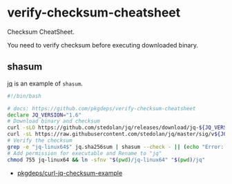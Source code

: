 # verify-checksum-cheatsheet

Checksum CheatSheet.

You need to verify checksum before executing downloaded binary.


## shasum

[jq](https://github.com/stedolan/jq) is an example of `shasum`.

```bash
#!/bin/bash

# docs: https://github.com/pkgdeps/verify-checksum-cheatsheet
declare JQ_VERSION="1.6"
# Download binary and checksum
curl -sLO https://github.com/stedolan/jq/releases/download/jq-${JQ_VERSION}/jq-linux64 && \
curl -sL https://raw.githubusercontent.com/stedolan/jq/master/sig/v${JQ_VERSION}/sha256sum.txt -o jq.sha256sum
# Verify the checksum
grep -e "jq-linux64$" jq.sha256sum | shasum --check - || (echo "Error: Not match jq SHA256." && exit 1)
# Add permission for executable and Rename to "jq"
chmod 755 jq-linux64 && ln -sfnv "$(pwd)/jq-linux64" "$(pwd)/jq"
```

- [pkgdeps/curl-jq-checksum-example](https://github.com/pkgdeps/curl-jq-checksum-example)
